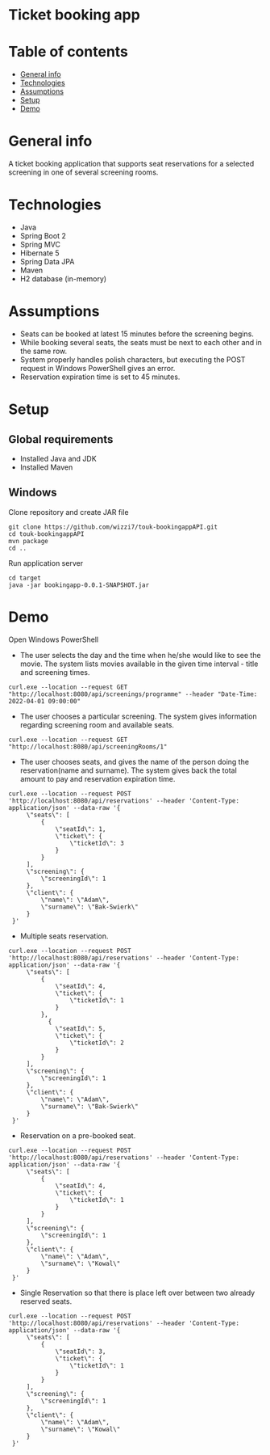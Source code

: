 # Ticket booking app

# Table of contents
* [General info](#general-info)
* [Technologies](#technologies)
* [Assumptions](#assumptions)
* [Setup](#setup)
* [Demo](#demo)


# General info
A ticket booking application that supports seat reservations for a selected screening in one of several screening rooms.


# Technologies
* Java
* Spring Boot 2
* Spring MVC
* Hibernate 5
* Spring Data JPA
* Maven
* H2 database (in-memory)

# Assumptions
* Seats can be booked at latest 15 minutes before the screening begins.
* While booking several seats, the seats must be next to each other and in the same row.
* System properly handles polish characters, but executing the POST request in Windows PowerShell gives an error.
* Reservation expiration time is  set to 45 minutes.

# Setup
## Global requirements
* Installed Java and JDK
* Installed Maven

## Windows
Clone repository and create JAR file
```
git clone https://github.com/wizzi7/touk-bookingappAPI.git
cd touk-bookingappAPI
mvn package
cd ..
```
Run application server
```
cd target
java -jar bookingapp-0.0.1-SNAPSHOT.jar
```
# Demo
Open Windows PowerShell

* The user selects the day and the time when he/she would like to see the movie. The system lists movies available in the given time interval - title and screening
times.
```
curl.exe --location --request GET "http://localhost:8080/api/screenings/programme" --header "Date-Time: 2022-04-01 09:00:00"
```
* The user chooses a particular screening. The system gives information regarding screening room and available seats.
```
curl.exe --location --request GET "http://localhost:8080/api/screeningRooms/1"
```
* The user chooses seats, and gives the name of the person doing the reservation(name and surname). The system gives back the total amount to pay and reservation expiration time.
```
curl.exe --location --request POST 'http://localhost:8080/api/reservations' --header 'Content-Type: application/json' --data-raw '{
     \"seats\": [
         {
             \"seatId\": 1,
             \"ticket\": {
                 \"ticketId\": 3
             }
         }
     ],
     \"screening\": {
         \"screeningId\": 1
     },
     \"client\": {
         \"name\": \"Adam\",
         \"surname\": \"Bak-Swierk\"
     }
 }'
```
* Multiple seats reservation.
```
curl.exe --location --request POST 'http://localhost:8080/api/reservations' --header 'Content-Type: application/json' --data-raw '{
     \"seats\": [
         {
             \"seatId\": 4,
             \"ticket\": {
                 \"ticketId\": 1
             }
         },
	       {
             \"seatId\": 5,
             \"ticket\": {
                 \"ticketId\": 2
             }
         }
     ],
     \"screening\": {
         \"screeningId\": 1
     },
     \"client\": {
         \"name\": \"Adam\",
         \"surname\": \"Bak-Swierk\"
     }
 }'
```
 * Reservation on a pre-booked seat.
```
curl.exe --location --request POST 'http://localhost:8080/api/reservations' --header 'Content-Type: application/json' --data-raw '{
     \"seats\": [
         {
             \"seatId\": 4,
             \"ticket\": {
                 \"ticketId\": 1
             }
         }
     ],
     \"screening\": {
         \"screeningId\": 1
     },
     \"client\": {
         \"name\": \"Adam\",
         \"surname\": \"Kowal\"
     }
 }'
```
* Single Reservation so that there is place left over between two already reserved seats.
```
curl.exe --location --request POST 'http://localhost:8080/api/reservations' --header 'Content-Type: application/json' --data-raw '{
     \"seats\": [
         {
             \"seatId\": 3,
             \"ticket\": {
                 \"ticketId\": 1
             }
         }
     ],
     \"screening\": {
         \"screeningId\": 1
     },
     \"client\": {
         \"name\": \"Adam\",
         \"surname\": \"Kowal\"
     }
 }'
```
